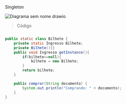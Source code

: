 Singleton

![Diagrama sem nome drawio](https://github.com/ritahecht/bertoti/assets/89950512/30060288-9632-4d13-a794-2d0754a3a04b)

> Código

```java

public static class Bilhete {
	private static Ingresso Bilhete;
	private Bilhete(){}
	public void Ingresso getInstance(){
		if(bilhete==null){
			bilhete = new Bilhete;
		}
		return bilhete;
	}

	public comprar(String documento) {
        System.out.println("Comprando: " + documento);
    }
}

```